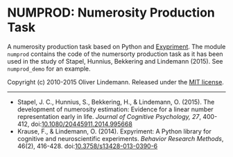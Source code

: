 # NUMPROD: Numerosity Production Task

A numerosity production task based on Python and [Exypriment]. The module ```numprod``` contains the code of the numersorty production task as it has been used in the study of Stapel, Hunnius, Bekkering and Lindemann (2015). See ```numprod_demo``` for an example.

Copyright (c) 2010-2015 Oliver Lindemann. Released under the [MIT license].

***

* Stapel, J. C., Hunnius, S., Bekkering, H., & Lindemann, O. (2015). The development of numerosity estimation: Evidence for a linear number representation early in life. *Journal of Cognitive Psychology, 27*, 400-412,  doi:[10.1080/20445911.2014.995668][doi1]
* Krause, F., & Lindemann, O. (2014). Expyriment: A Python library for cognitive and neuroscientific experiments. *Behavior Research Methods*, 46(2), 416-428.  doi:[10.3758/s13428-013-0390-6][doi2]


[Exypriment]: http:www.expyriment.ord
[doi1]: http://dx.doi.org/10.1080/20445911.2014.995668
[doi2]: http://dx.doi.org/10.3758/s13428-013-0390-6
[MIT license]: http://opensource.org/licenses/MIT
